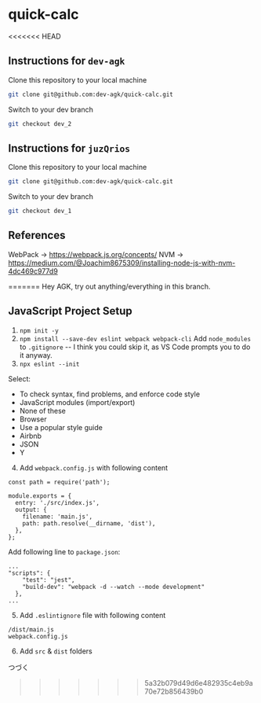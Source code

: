 # quick-calc

<<<<<<< HEAD
## Instructions for `dev-agk`

Clone this repository to your local machine

```bash
git clone git@github.com:dev-agk/quick-calc.git
```

Switch to your dev branch

```bash
git checkout dev_2
```

## Instructions for `juzQrios`

Clone this repository to your local machine

```bash
git clone git@github.com:dev-agk/quick-calc.git
```

Switch to your dev branch

```bash
git checkout dev_1
```
## References
WebPack -> https://webpack.js.org/concepts/
NVM -> https://medium.com/@Joachim8675309/installing-node-js-with-nvm-4dc469c977d9


=======
Hey AGK, try out anything/everything in this branch.

## JavaScript Project Setup

1. `npm init -y`
2. `npm install --save-dev eslint webpack webpack-cli`
    Add `node_modules` to `.gitignore` -- I think you could skip it, as VS Code prompts you to do it anyway.
3. `npx eslint --init` 

Select:
  - To check syntax, find problems, and enforce code style
  - JavaScript modules (import/export)
  - None of these
  - Browser
  - Use a popular style guide
  - Airbnb
  - JSON
  - Y

4. Add `webpack.config.js` with following content

```
const path = require('path');

module.exports = {
  entry: './src/index.js',
  output: {
    filename: 'main.js',
    path: path.resolve(__dirname, 'dist'),
  },
};
```
  Add following line to `package.json`:
  ```
  ...
  "scripts": {
      "test": "jest",
      "build-dev": "webpack -d --watch --mode development"
    },
  ...
  ```

5. Add `.eslintignore` file with following content

```
/dist/main.js
webpack.config.js
```

6. Add `src` & `dist` folders

つづく
>>>>>>> 5a32b079d49d6e482935c4eb9a70e72b856439b0
